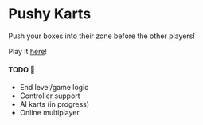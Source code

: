 # Pushy Karts  

Push your boxes into their zone before the other players!

Play it [here](https://pushy-karts.glitch.me/)!


#### TODO 🚧

* End level/game logic
* Controller support
* AI karts (in progress)
* Online multiplayer
